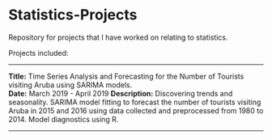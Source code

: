 # Statistics-Projects
Repository for projects that I have worked on relating to statistics.

Projects included:

-----------------------------------------------------------------------------------------------------------------
  **Title:** Time Series Analysis and Forecasting for the Number of Tourists visiting Aruba using SARIMA models. <br/>
  **Date:** March 2019 - April 2019
  **Description:** Discovering trends and seasonality. SARIMA model fitting to forecast the number of tourists visiting Aruba in 2015 and 2016 using data collected and preprocessed from 1980 to 2014. Model diagnostics using R. <br/>
   
-----------------------------------------------------------------------------------------------------------------

